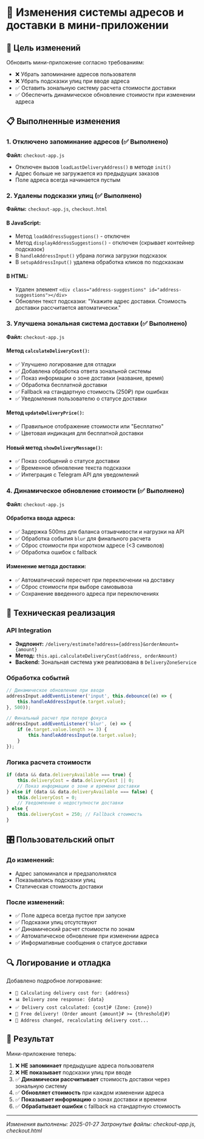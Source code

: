 # 📍 Изменения системы адресов и доставки в мини-приложении

## 🎯 Цель изменений

Обновить мини-приложение согласно требованиям:
- ❌ Убрать запоминание адресов пользователя
- ❌ Убрать подсказки улиц при вводе адреса  
- ✅ Оставить зональную систему расчета стоимости доставки
- ✅ Обеспечить динамическое обновление стоимости при изменении адреса

## 📋 Выполненные изменения

### 1. Отключено запоминание адресов (✅ Выполнено)
**Файл:** `checkout-app.js`
- Отключен вызов `loadLastDeliveryAddress()` в методе `init()`
- Адрес больше не загружается из предыдущих заказов
- Поле адреса всегда начинается пустым

### 2. Удалены подсказки улиц (✅ Выполнено)
**Файлы:** `checkout-app.js`, `checkout.html`

#### В JavaScript:
- Метод `loadAddressSuggestions()` - отключен
- Метод `displayAddressSuggestions()` - отключен (скрывает контейнер подсказок)
- В `handleAddressInput()` убрана логика загрузки подсказок
- В `setupAddressInput()` удалена обработка кликов по подсказкам

#### В HTML:
- Удален элемент `<div class="address-suggestions" id="address-suggestions"></div>`
- Обновлен текст подсказки: "Укажите адрес доставки. Стоимость доставки рассчитается автоматически."

### 3. Улучшена зональная система доставки (✅ Выполнено)
**Файл:** `checkout-app.js`

#### Метод `calculateDeliveryCost()`:
- ✅ Улучшено логирование для отладки
- ✅ Добавлена обработка ответа зональной системы
- ✅ Показ информации о зоне доставки (название, время)
- ✅ Обработка бесплатной доставки
- ✅ Fallback на стандартную стоимость (250₽) при ошибках
- ✅ Уведомления пользователю о статусе доставки

#### Метод `updateDeliveryPrice()`:
- ✅ Правильное отображение стоимости или "Бесплатно"
- ✅ Цветовая индикация для бесплатной доставки

#### Новый метод `showDeliveryMessage()`:
- ✅ Показ сообщений о статусе доставки
- ✅ Временное обновление текста подсказки
- ✅ Интеграция с Telegram API для уведомлений

### 4. Динамическое обновление стоимости (✅ Выполнено)
**Файл:** `checkout-app.js`

#### Обработка ввода адреса:
- ✅ Задержка 500ms для баланса отзывчивости и нагрузки на API
- ✅ Обработка события `blur` для финального расчета
- ✅ Сброс стоимости при коротком адресе (<3 символов)
- ✅ Обработка ошибок с fallback

#### Изменение метода доставки:
- ✅ Автоматический пересчет при переключении на доставку
- ✅ Сброс стоимости при выборе самовывоза
- ✅ Сохранение введенного адреса при переключениях

## 🔧 Техническая реализация

### API Integration
- **Эндпоинт:** `/delivery/estimate?address={address}&orderAmount={amount}`
- **Метод:** `this.api.calculateDeliveryCost(address, orderAmount)`
- **Backend:** Зональная система уже реализована в `DeliveryZoneService`

### Обработка событий
```javascript
// Динамическое обновление при вводе
addressInput.addEventListener('input', this.debounce((e) => {
    this.handleAddressInput(e.target.value);
}, 500));

// Финальный расчет при потере фокуса
addressInput.addEventListener('blur', (e) => {
    if (e.target.value.length >= 3) {
        this.handleAddressInput(e.target.value);
    }
});
```

### Логика расчета стоимости
```javascript
if (data && data.deliveryAvailable === true) {
    this.deliveryCost = data.deliveryCost || 0;
    // Показ информации о зоне и времени доставки
} else if (data && data.deliveryAvailable === false) {
    this.deliveryCost = 0;
    // Уведомление о недоступности доставки
} else {
    this.deliveryCost = 250; // Fallback стоимость
}
```

## 🎛️ Пользовательский опыт

### До изменений:
- Адрес запоминался и предзаполнялся
- Показывались подсказки улиц
- Статическая стоимость доставки

### После изменений:
- ✅ Поле адреса всегда пустое при запуске
- ✅ Подсказки улиц отсутствуют
- ✅ Динамический расчет стоимости по зонам
- ✅ Автоматическое обновление при изменении адреса
- ✅ Информативные сообщения о статусе доставки

## 🔍 Логирование и отладка

Добавлено подробное логирование:
- `🚗 Calculating delivery cost for: {address}`
- `📊 Delivery zone response: {data}`
- `✅ Delivery cost calculated: {cost}₽ (Zone: {zone})`
- `🎉 Free delivery! (Order amount {amount}₽ >= {threshold}₽)`
- `🔄 Address changed, recalculating delivery cost...`

## 🚀 Результат

Мини-приложение теперь:
1. ❌ **НЕ запоминает** предыдущие адреса пользователя
2. ❌ **НЕ показывает** подсказки улиц при вводе
3. ✅ **Динамически рассчитывает** стоимость доставки через зональную систему
4. ✅ **Обновляет стоимость** при каждом изменении адреса
5. ✅ **Показывает информацию** о зонах доставки и времени
6. ✅ **Обрабатывает ошибки** с fallback на стандартную стоимость

---
*Изменения выполнены: 2025-01-27*
*Затронутые файлы: checkout-app.js, checkout.html*
